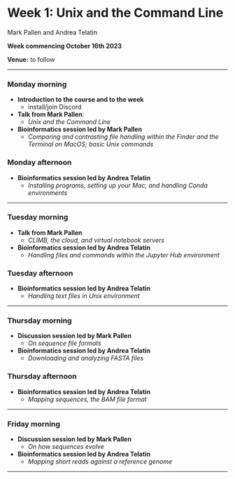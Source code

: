 # Week 1: Unix and the Command Line

Mark Pallen and Andrea Telatin

**Week commencing October 16th 2023**

**Venue:** to follow

***

### Monday morning

- **Introduction to the course and to the week**
  -  install/join Discord
- **Talk from Mark Pallen**:
  -  _Unix and the Command Line_
- **Bioinformatics session led by Mark Pallen**
  -  _Comparing and contrasting file handling within the Finder and the Terminal on MacOS; basic Unix commands_

### Monday afternoon

- **Bioinformatics session led by Andrea Telatin**
  -  _Installing programs, setting up your Mac, and handling Conda environments_
***

### Tuesday morning

- **Talk from Mark Pallen**
  -  _CLIMB, the cloud, and virtual notebook servers_
- **Bioinformatics session led by Andrea Telatin**
  -  _Handling files and commands within the Jupyter Hub environment_

### Tuesday afternoon

- **Bioinformatics session led by Andrea Telatin**
  -  _Handling text files in Unix environment_

***


### Thursday morning

- **Discussion session led by Mark Pallen**
  -  _On sequence file formats_
- **Bioinformatics session led by Andrea Telatin**
  -  _Downloading and analyzing FASTA files_

### Thursday afternoon

- **Bioinformatics session led by Andrea Telatin**
  -  _Mapping sequences, the BAM file format_

***

### Friday morning

- **Discussion session led by Mark Pallen**
  -  _On how sequences evolve_
- **Bioinformatics session led by Andrea Telatin**
  -  _Mapping short reads against a reference genome_

***


